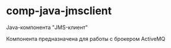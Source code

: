 # comp-java-jmsclient

Java-компонента "JMS-клиент"

Компонента предназначена для работы с брокером ActiveMQ
